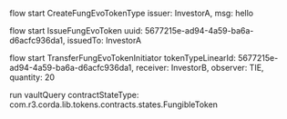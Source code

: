 

flow start CreateFungEvoTokenType issuer: InvestorA, msg: hello

flow start IssueFungEvoToken uuid: 5677215e-ad94-4a59-ba6a-d6acfc936da1, issuedTo: InvestorA

flow start TransferFungEvoTokenInitiator tokenTypeLinearId: 5677215e-ad94-4a59-ba6a-d6acfc936da1, receiver: InvestorB, observer: TIE, quantity: 20
 
run vaultQuery contractStateType: com.r3.corda.lib.tokens.contracts.states.FungibleToken